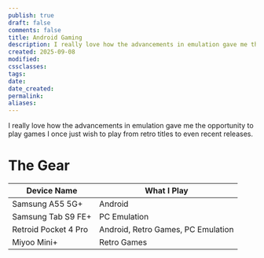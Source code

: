 ```yaml
---
publish: true
draft: false
comments: false
title: Android Gaming
description: I really love how the advancements in emulation gave me the opportunity to play games I once just wish to play from retro titles to even recent releases.
created: 2025-09-08
modified:
cssclasses:
tags:
date:
date_created:
permalink:
aliases:
---
```

I really love how the advancements in emulation gave me the opportunity to play games I once just wish to play from retro titles to even recent releases. 

# The Gear

| Device Name          | What I Play                        |
| -------------------- | ---------------------------------- |
| Samsung A55 5G+      | Android                            |
| Samsung Tab S9 FE+   | PC Emulation                       |
| Retroid Pocket 4 Pro | Android, Retro Games, PC Emulation |
| Miyoo Mini+          | Retro Games                        |


